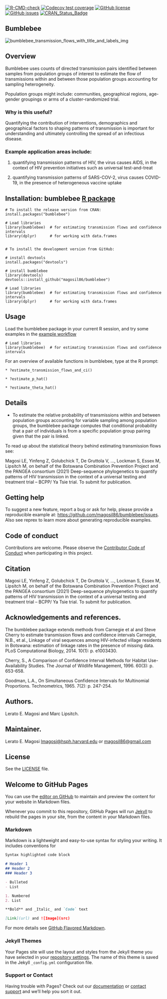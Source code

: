 <!-- badges: start -->
[![R-CMD-check](https://github.com/magosil86/bumblebee/workflows/R-CMD-check/badge.svg)](https://github.com/magosil86/bumblebee/actions)
[![Codecov test coverage](https://codecov.io/gh/magosil86/bumblebee/branch/master/graph/badge.svg)](https://codecov.io/gh/magosil86/bumblebee?branch=master)
[![GitHub license](https://img.shields.io/badge/license-MIT-blue.svg)](https://raw.githubusercontent.com/magosil86/bumblebee/master/LICENSE)
[![GitHub issues](https://img.shields.io/github/issues/magosil86/bumblebee.svg)](https://github.com/magosil86/bumblebee/issues)
[![CRAN_Status_Badge](http://www.r-pkg.org/badges/version/bumblebee)](https://cran.r-project.org/package=bumblebee)
<!-- [![CRAN_Logs_Rstudio](https://cranlogs.r-pkg.org/badges/grand-total/bumblebee)](http://cran.rstudio.com/web/packages/bumblebee/index.html) -->

<!-- badges: end -->

## Bumblebee
![bumblebee_transmission_flows_with_title_and_labels_img](https://user-images.githubusercontent.com/8364031/116549613-b4c79580-a8c3-11eb-9415-1330f491e6a0.png)

## Overview

Bumblebee uses counts of directed transmission pairs identified between samples from population groups of interest to estimate the flow of transmissions within and between those population groups accounting for sampling heterogeneity.

Population groups might include: communities, geographical regions, age-gender groupings or arms of a cluster-randomized trial.

### Why is this useful?

Quantifying the contribution of interventions, demographics and geographical factors to shaping patterns of transmission is important for understanding and ultimately controlling the spread of an infectious disease.

### Example application areas include: 

1. quantifying transmission patterns of HIV, the virus causes AIDS, in the context of HIV prevention initiatives such as universal test-and-treat 

2. quantifying transmission patterns of SARS-COV-2, virus causes COVID-19, in the presence of heterogeneous vaccine uptake


## Installation: bumblebee [**R** package](https://github.com/magosil86/bumblebee)

```{r}
# To install the release version from CRAN:
install.packages("bumblebee")

# Load libraries
library(bumblebee)  # for estimating transmission flows and confidence intervals
library(dplyr)      # for working with data.frames


# To install the development version from GitHub:

# install devtools
install.packages("devtools")

# install bumblebee
library(devtools)
devtools::install_github("magosil86/bumblebee")

# Load libraries
library(bumblebee)  # for estimating transmission flows and confidence intervals
library(dplyr)      # for working with data.frames

```


## Usage

Load the bumblebee package in your current R session, and try some examples in the [example workflow]()

```
# Load libraries
library(bumblebee)  # for estimating transmission flows and confidence intervals

```

For an overview of available functions in bumblebee, type at the R prompt:

```
* ?estimate_transmission_flows_and_ci()

* ?estimate_p_hat()

* ?estimate_theta_hat()

```

## Details

* To estimate the relative probability of transmissions within and between population groups accounting for variable sampling among population groups, the bumblebee package computes that conditional probability that a pair of individuals is from a specific population group pairing given that the pair is linked.

To read up about the statistical theory behind estimating transmission flows see:

Magosi LE, Yinfeng Z, Golubchick T, De Gruttola V, ..., Lockman S, Essex M, Lipsitch M, 
on behalf of the Botswana Combination Prevention Project and the PANGEA consortium (2021) 
Deep-sequence phylogenetics to quantify patterns of HIV transmission in the context of a 
universal testing and treatment trial – BCPP/ Ya Tsie trial. To submit for publication.


## Getting help

To suggest a new feature, report a bug or ask for help, please provide a reproducible example at: https://github.com/magosil86/bumblebee/issues. Also see reprex to learn more about generating reproducible examples.


## Code of conduct
Contributions are welcome. Please observe the [Contributor Code of Conduct](https://github.com/magosil86/getmstatistic/blob/master/CONDUCT.md) when participating in this project.

## Citation
Magosi LE, Yinfeng Z, Golubchick T, De Gruttola V, ..., Lockman S, Essex M, Lipsitch M, on behalf of the Botswana Combination Prevention Project and the PANGEA consortium (2021) Deep-sequence phylogenetics to quantify patterns of HIV transmission in the context of a universal testing and treatment trial – BCPP/ Ya Tsie trial. To submit for publication.

## Acknowledgements and references.
The bumblebee package extends methods from Carnegie et al and Steve Cherry to estimate transmission flows and confidence intervals
Carnegie, N.B., et al., Linkage of viral sequences among HIV-infected village residents in Botswana: estimation of linkage rates in the presence of missing data. PLoS Computational Biology, 2014. 10(1): p. e1003430.

Cherry, S., A Comparison of Confidence Interval Methods for Habitat Use-Availability Studies. The Journal of Wildlife Management, 1996. 60(3): p. 653-658.

Goodman, L.A., On Simultaneous Confidence Intervals for Multinomial Proportions. Technometrics, 1965. 7(2): p. 247-254.

## Authors.
Lerato E. Magosi and Marc Lipsitch.

## Maintainer.
Lerato E. Magosi lmagosi@hsph.harvard.edu or magosil86@gmail.com

## License

See the [LICENSE](https://github.com/magosil86/getmstatistic/blob/master/LICENSE) file.


## Welcome to GitHub Pages

You can use the [editor on GitHub](https://github.com/magosil86/bumblebee/edit/gh-pages/index.md) to maintain and preview the content for your website in Markdown files.

Whenever you commit to this repository, GitHub Pages will run [Jekyll](https://jekyllrb.com/) to rebuild the pages in your site, from the content in your Markdown files.

### Markdown

Markdown is a lightweight and easy-to-use syntax for styling your writing. It includes conventions for

```markdown
Syntax highlighted code block

# Header 1
## Header 2
### Header 3

- Bulleted
- List

1. Numbered
2. List

**Bold** and _Italic_ and `Code` text

[Link](url) and ![Image](src)
```

For more details see [GitHub Flavored Markdown](https://guides.github.com/features/mastering-markdown/).

### Jekyll Themes

Your Pages site will use the layout and styles from the Jekyll theme you have selected in your [repository settings](https://github.com/magosil86/bumblebee/settings/pages). The name of this theme is saved in the Jekyll `_config.yml` configuration file.

### Support or Contact

Having trouble with Pages? Check out our [documentation](https://docs.github.com/categories/github-pages-basics/) or [contact support](https://support.github.com/contact) and we’ll help you sort it out.
